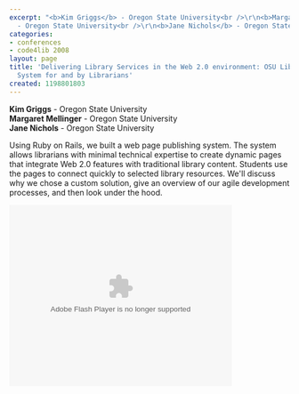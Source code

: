 ```yaml
---
excerpt: "<b>Kim Griggs</b> - Oregon State University<br />\r\n<b>Margaret Mellinger</b>
  - Oregon State University<br />\r\n<b>Jane Nichols</b> - Oregon State University"
categories:
- conferences
- code4lib 2008
layout: page
title: 'Delivering Library Services in the Web 2.0 environment: OSU Libraries Publishing
  System for and by Librarians'
created: 1198801803
---
```

<b>Kim Griggs</b> - Oregon State University<br />
<b>Margaret Mellinger</b> - Oregon State University<br />
<b>Jane Nichols</b> - Oregon State University<br />

Using Ruby on Rails, we built a web page publishing system. The system allows librarians with minimal technical expertise to create dynamic pages that integrate Web 2.0 features with traditional library content. Students use the pages to connect quickly to selected library resources. We'll discuss why we chose a custom solution, give an overview of our agile development processes, and then look under the hood.

<embed style="width:400px; height:326px;" id="VideoPlayback" type="application/x-shockwave-flash" src="http://video.google.com/googleplayer.swf?docId=304534821938235160&hl=en" flashvars=""> </embed>
